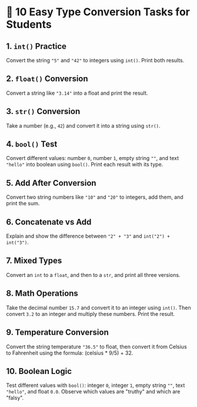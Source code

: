 # 📝 10 Easy Type Conversion Tasks for Students

## 1. `int()` Practice
Convert the string `"5"` and `"42"` to integers using `int()`. Print both results.

## 2. `float()` Conversion
Convert a string like `"3.14"` into a float and print the result.

## 3. `str()` Conversion
Take a number (e.g., `42`) and convert it into a string using `str()`.

## 4. `bool()` Test
Convert different values: number `0`, number `1`, empty string `""`, and text `"hello"` into boolean using `bool()`. Print each result with its type.

## 5. Add After Conversion
Convert two string numbers like `"10"` and `"20"` to integers, add them, and print the sum.

## 6. Concatenate vs Add
Explain and show the difference between `"2" + "3"` and `int("2") + int("3")`.

## 7. Mixed Types
Convert an `int` to a `float`, and then to a `str`, and print all three versions.

## 8. Math Operations
Take the decimal number `15.7` and convert it to an integer using `int()`. Then convert `3.2` to an integer and multiply these numbers. Print the result.

## 9. Temperature Conversion
Convert the string temperature `"36.5"` to float, then convert it from Celsius to Fahrenheit using the formula: (celsius * 9/5) + 32.

## 10. Boolean Logic
Test different values with `bool()`: integer `0`, integer `1`, empty string `""`, text `"hello"`, and float `0.0`. Observe which values are "truthy" and which are "falsy".
